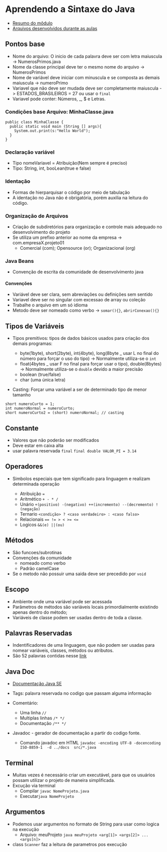 # Aprendendo a Sintaxe do Java

- [Resumo do môdulo](https://glysns.gitbook.io/java-basico/)
- [Arquivos desenvolvidos durante as aulas](https://github.com/Viny-Pereira/DIO-Aulas/tree/main/Sintaxe)

## Pontos base

- Nome do arquivo: O inicio de cada palavra deve ser com letra maiuscula -> NumerosPrimos.java
- Nome da classe principal deve ter o mesmo nome do arquivo -> NumerosPrimos
- Nome de variável deve iniciar com minuscula e se composta as demais maiuscula -> numeroPrimo
- Variavel que não deve ser mudada deve ser completamente maiuscula -> ESTADOS_BRASILEIROS = 27 ou usar o `final`
- Variavel pode conter: Números, \_, $ e Letras.

### Condições base Arquivo: MinhaClasse.java

```
public class MinhaClasse {
  public static void main (String [] args){
    System.out.print(s:"Hello World");
  }
}
```

### Declaração variável

- Tipo nomeVariavel = Atribuição(Nem sempre é preciso)
- Tipo: String, int, booLean(true e false)

### Identação

- Formas de hierparquisar o código por meio de tabulação
- A identação no Java não é obrigatória, porém auxilia na leitura do código.

### Organização de Arquivos

- Criação de subdiretórios para organização e controle mais adequado no desenvolvimento do projeto
- Se utiliza um prefixo anterior ao nome da empresa -> com.empresaX.projeto01
  - Comercial (com); Opensource (or); Organizacional (org)

### Java Beans

- Convenção de escrita da comunidade de desenvolvimento java

#### Convenções

- Variável deve ser clara, sem abreviações ou definições sem sentido
- Variavel deve ser no singular com excessao de array ou coleção
- Trabalhe o arquivo em um só idioma
- Metodo deve ser nomeado como verbo -> `somar(){}`, `abrirConexao(){}`

## Tipos de Variáveis

- Tipos premitivos: tipos de dados básicos usados para criação dos demais programas:

  - byte(1byte), short(2byte), int(4byte), long(8byte \_ usar L no final do número para forçar o uso do tipo) -> Normalmente utiliza-se o `int`
  - float(4bytes \_ usar F no final para forçar usar o tipo), double(8bytes) -> Normalmente utiliza-se o `double` devido a maior precisão
  - boolean (true/false)
  - char (uma única letra)

- Casting: Forçar uma variável a ser de determinado tipo de menor tamanho

```
short numeroCurto = 1;
int numeroNormal = numeroCurto;
short numeroCurto2 = (short) numeroNormal; // casting
```

## Constante

- Valores que não poderão ser modificados
- Deve estar em caixa alta
- usar palavra reservada `final`
  `final double VALOR_PI = 3.14`

## Operadores

- Simbolos especiais que tem significado para linguagem e realizam determinada operação

  - Atribuição `=`
  - Aritmético `+ - * /`
  - Unário `+(positivo) -(negativo) ++(incremento) --(decremento) !(negação)`
  - Ternario `<condição> ? <caso verdadeiro> : <caso falso>`
  - Relacionais `== != > < >= <=`
  - Logicos `&&(e) ||(ou)`

## Métodos

- São funcoes/subrotinas
- Convenções da comunidade
  - nomeado como verbo
  - Padrão camelCase
- Se o metodo não possuir uma saida deve ser precedido por `void`

## Escopo

- Ambiente onde uma variável pode ser acessada
- Parâmetros de métodos são variáveis locais primordialmente existindo apenas dentro do método;
- Variáveis de classe podem ser usadas dentro de toda a classe.

## Palavras Reservadas

- Indentificadores de uma linguagem, que não podem ser usadas para nomear variáveis, classes, métodos ou atributos.
- São 52 palavras contidas nesse [link](https://glysns.gitbook.io/java-basico/sintaxe/palavras-reservadas)

## Java Doc

- [Documentação Java SE](https://docs.oracle.com/javase/7/docs/api/java/lang/String.html)

- Tags: palavra reservada no codigo que passam alguma informação

- Comentário:

  - Uma linha `//`
  - Multiplas linhas `/* */`
  - Documentação `/** */`

- Javadoc - gerador de documentação a partir do codigo fonte.

  - Comando javadoc em HTML
    `javadoc -encoding UTF-8 -docencoding ISO-8859-1  -d ../docs  src/*.java`

## Terminal

- Muitas vezes é necessário criar um executável, para que os usuários possam utilizar o projeto de maneira simplificada.
- Excução via terminal
  - Compilar `javac NomeProjeto.java`
  - Executar`java NomeProjeto`

## Argumentos

- Podemos usar argumentos no formato de String para usar como logica na execução
  - Arquivo: meuProjeto
    `java meuProjeto <arg[1]> <args[2]> ... <args[n]>`
- class `Scanner` faz a leitura de parametros pos execução
